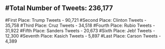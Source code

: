 #Total Number of Tweets: 236,177 
---
#First Place: Trump Tweets - 90,721
#Second Place: Clinton Tweets - 35,758
#Third Place: Cruz Tweets - 34,518
#Fourth Place: Rubio Tweets - 31,922
#Fifth Place: Sanders Tweets - 20,673
#Sixth Place: Jeb! Tweets - 12,300
#Seventh Place: Kasich Tweets - 5,897
#Last Place: Carson Tweets - 4,389
